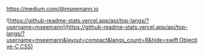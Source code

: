 https://medium.com/@mseemann.io

![https://github-readme-stats.vercel.app/api/top-langs/?username=mseemann](https://github-readme-stats.vercel.app/api/top-langs/?username=mseemann&layout=compact&langs_count=8&hide=swift,Objective-C,CSS)

